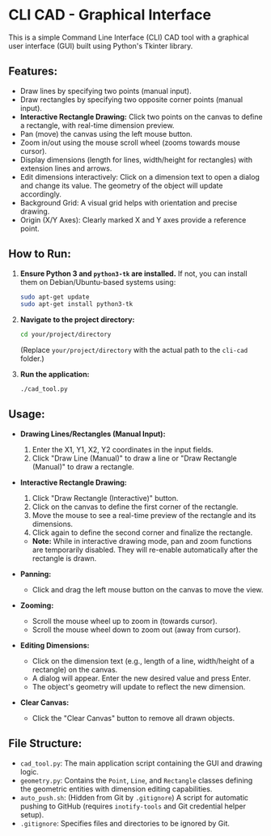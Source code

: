 # CLI CAD - Graphical Interface

This is a simple Command Line Interface (CLI) CAD tool with a graphical user interface (GUI) built using Python's Tkinter library.

## Features:
- Draw lines by specifying two points (manual input).
- Draw rectangles by specifying two opposite corner points (manual input).
- **Interactive Rectangle Drawing:** Click two points on the canvas to define a rectangle, with real-time dimension preview.
- Pan (move) the canvas using the left mouse button.
- Zoom in/out using the mouse scroll wheel (zooms towards mouse cursor).
- Display dimensions (length for lines, width/height for rectangles) with extension lines and arrows.
- Edit dimensions interactively: Click on a dimension text to open a dialog and change its value. The geometry of the object will update accordingly.
- Background Grid: A visual grid helps with orientation and precise drawing.
- Origin (X/Y Axes): Clearly marked X and Y axes provide a reference point.

## How to Run:

1.  **Ensure Python 3 and `python3-tk` are installed.**
    If not, you can install them on Debian/Ubuntu-based systems using:
    ```bash
    sudo apt-get update
    sudo apt-get install python3-tk
    ```

2.  **Navigate to the project directory:**
    ```bash
    cd your/project/directory
    ```
    (Replace `your/project/directory` with the actual path to the `cli-cad` folder.)

3.  **Run the application:**
    ```bash
    ./cad_tool.py
    ```

## Usage:

-   **Drawing Lines/Rectangles (Manual Input):**
    1.  Enter the X1, Y1, X2, Y2 coordinates in the input fields.
    2.  Click "Draw Line (Manual)" to draw a line or "Draw Rectangle (Manual)" to draw a rectangle.

-   **Interactive Rectangle Drawing:**
    1.  Click "Draw Rectangle (Interactive)" button.
    2.  Click on the canvas to define the first corner of the rectangle.
    3.  Move the mouse to see a real-time preview of the rectangle and its dimensions.
    4.  Click again to define the second corner and finalize the rectangle.
    *   **Note:** While in interactive drawing mode, pan and zoom functions are temporarily disabled. They will re-enable automatically after the rectangle is drawn.

-   **Panning:**
    -   Click and drag the left mouse button on the canvas to move the view.

-   **Zooming:**
    -   Scroll the mouse wheel up to zoom in (towards cursor).
    -   Scroll the mouse wheel down to zoom out (away from cursor).

-   **Editing Dimensions:**
    -   Click on the dimension text (e.g., length of a line, width/height of a rectangle) on the canvas.
    -   A dialog will appear. Enter the new desired value and press Enter.
    -   The object's geometry will update to reflect the new dimension.

-   **Clear Canvas:**
    -   Click the "Clear Canvas" button to remove all drawn objects.

## File Structure:

-   `cad_tool.py`: The main application script containing the GUI and drawing logic.
-   `geometry.py`: Contains the `Point`, `Line`, and `Rectangle` classes defining the geometric entities with dimension editing capabilities.
-   `auto_push.sh`: (Hidden from Git by `.gitignore`) A script for automatic pushing to GitHub (requires `inotify-tools` and Git credential helper setup).
-   `.gitignore`: Specifies files and directories to be ignored by Git.

